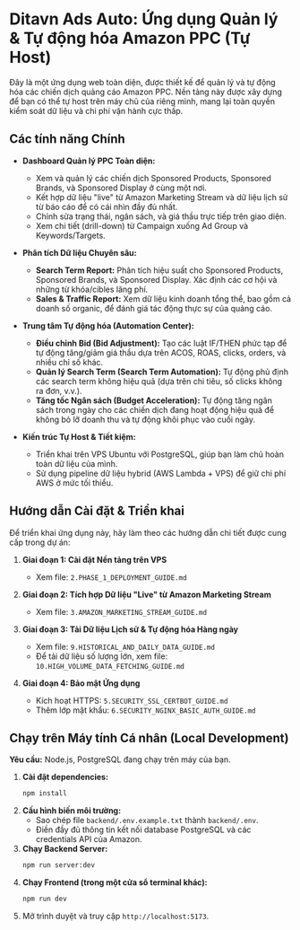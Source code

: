 # Ditavn Ads Auto: Ứng dụng Quản lý & Tự động hóa Amazon PPC (Tự Host)

Đây là một ứng dụng web toàn diện, được thiết kế để quản lý và tự động hóa các chiến dịch quảng cáo Amazon PPC. Nền tảng này được xây dựng để bạn có thể tự host trên máy chủ của riêng mình, mang lại toàn quyền kiểm soát dữ liệu và chi phí vận hành cực thấp.

## Các tính năng Chính

-   **Dashboard Quản lý PPC Toàn diện:**
    -   Xem và quản lý các chiến dịch Sponsored Products, Sponsored Brands, và Sponsored Display ở cùng một nơi.
    -   Kết hợp dữ liệu "live" từ Amazon Marketing Stream và dữ liệu lịch sử từ báo cáo để có cái nhìn đầy đủ nhất.
    -   Chỉnh sửa trạng thái, ngân sách, và giá thầu trực tiếp trên giao diện.
    -   Xem chi tiết (drill-down) từ Campaign xuống Ad Group và Keywords/Targets.

-   **Phân tích Dữ liệu Chuyên sâu:**
    -   **Search Term Report:** Phân tích hiệu suất cho Sponsored Products, Sponsored Brands, và Sponsored Display. Xác định các cơ hội và những từ khóa/cibles lãng phí.
    -   **Sales & Traffic Report:** Xem dữ liệu kinh doanh tổng thể, bao gồm cả doanh số organic, để đánh giá tác động thực sự của quảng cáo.

-   **Trung tâm Tự động hóa (Automation Center):**
    -   **Điều chỉnh Bid (Bid Adjustment):** Tạo các luật IF/THEN phức tạp để tự động tăng/giảm giá thầu dựa trên ACOS, ROAS, clicks, orders, và nhiều chỉ số khác.
    -   **Quản lý Search Term (Search Term Automation):** Tự động phủ định các search term không hiệu quả (dựa trên chi tiêu, số clicks không ra đơn, v.v.).
    -   **Tăng tốc Ngân sách (Budget Acceleration):** Tự động tăng ngân sách trong ngày cho các chiến dịch đang hoạt động hiệu quả để không bỏ lỡ doanh thu và tự động khôi phục vào cuối ngày.

-   **Kiến trúc Tự Host & Tiết kiệm:**
    -   Triển khai trên VPS Ubuntu với PostgreSQL, giúp bạn làm chủ hoàn toàn dữ liệu của mình.
    -   Sử dụng pipeline dữ liệu hybrid (AWS Lambda + VPS) để giữ chi phí AWS ở mức tối thiểu.

## Hướng dẫn Cài đặt & Triển khai

Để triển khai ứng dụng này, hãy làm theo các hướng dẫn chi tiết được cung cấp trong dự án:

1.  **Giai đoạn 1: Cài đặt Nền tảng trên VPS**
    -   Xem file: `2.PHASE_1_DEPLOYMENT_GUIDE.md`

2.  **Giai đoạn 2: Tích hợp Dữ liệu "Live" từ Amazon Marketing Stream**
    -   Xem file: `3.AMAZON_MARKETING_STREAM_GUIDE.md`

3.  **Giai đoạn 3: Tải Dữ liệu Lịch sử & Tự động hóa Hàng ngày**
    -   Xem file: `9.HISTORICAL_AND_DAILY_DATA_GUIDE.md`
    -   Để tải dữ liệu số lượng lớn, xem file: `10.HIGH_VOLUME_DATA_FETCHING_GUIDE.md`

4.  **Giai đoạn 4: Bảo mật Ứng dụng**
    -   Kích hoạt HTTPS: `5.SECURITY_SSL_CERTBOT_GUIDE.md`
    -   Thêm lớp mật khẩu: `6.SECURITY_NGINX_BASIC_AUTH_GUIDE.md`

## Chạy trên Máy tính Cá nhân (Local Development)

**Yêu cầu:** Node.js, PostgreSQL đang chạy trên máy của bạn.

1.  **Cài đặt dependencies:**
    ```bash
    npm install
    ```
2.  **Cấu hình biến môi trường:**
    -   Sao chép file `backend/.env.example.txt` thành `backend/.env`.
    -   Điền đầy đủ thông tin kết nối database PostgreSQL và các credentials API của Amazon.
3.  **Chạy Backend Server:**
    ```bash
    npm run server:dev
    ```
4.  **Chạy Frontend (trong một cửa sổ terminal khác):**
    ```bash
    npm run dev
    ```
5.  Mở trình duyệt và truy cập `http://localhost:5173`.